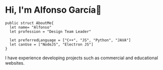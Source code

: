 # Hi, I'm Alfonso García👋
```
public struct AboutMe{
  let name= "Alfonso"
  let profession = "Design Team Leader"

  let preferredLanguage = ["C++", "JS", "Python", "JAVA"]
  let canUse = ["NodeJS", "Electron JS"]
}
```
I have experience developing projects such as commercial and educational websites.

<!--
**cracellch/cracellch** is a ✨ _special_ ✨ repository because its `README.md` (this file) appears on your GitHub profile.

Here are some ideas to get you started:

- 🔭 I’m currently working on ...
- 🌱 I’m currently learning ...
- 👯 I’m looking to collaborate on ...
- 🤔 I’m looking for help with ...
- 💬 Ask me about ...
- 📫 How to reach me: ...
- 😄 Pronouns: ...    
- ⚡ Fun fact: ...
-->
